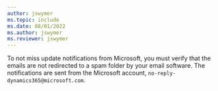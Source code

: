```yaml
---
author: jswymer
ms.topic: include
ms.date: 08/01/2022
ms.author: jswymer
ms.reviewer: jswymer
---
```

To not miss update notifications from Microsoft, you must verify that the emails are not redirected to a spam folder by your email software. The notifications are sent from the Microsoft account, `no-reply-dynamics365@microsoft.com`.   
